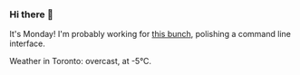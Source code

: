 ### Hi there :wave:

It's Monday! I'm probably working for [this bunch](https://github.com/kohofinancial), polishing a command line interface.

Weather in Toronto: overcast, at -5°C.
